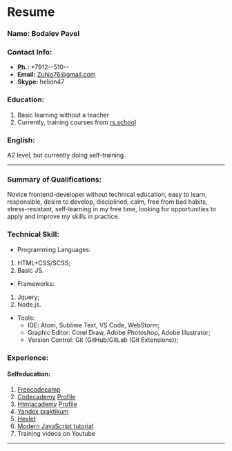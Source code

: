 # Resume

### Name: Bodalev Pavel

### Contact Info:
* **Ph.:** +7912--510--
* **Email:** Zuhio76@gmail.com
* **Skype:** helion47

### Education: 
1. Basic learning without a teacher
2. Currently, training courses from [rs.school](https://rs.school "The Rolling Scopes school")

### English: 
A2 level, but currently doing self-training.

---

### Summary of Qualifications:
Novice frontend-developer without technical education, easy to learn, responsible, desire to develop, disciplined, calm, free from bad habits, stress-resistant, self-learning in my free time, looking for opportunities to apply and improve my skills in practice.

### Technical Skill:
* Programming Languages:
1. HTML+CSS/SCSS;
2. Basic JS.
* Frameworks:
1. Jquery;
2. Node.js.
* Tools:
    - IDE: Atom, Sublime Text, VS Code, WebStorm;
    - Graphic Editor: Corel Draw, Adobe Photoshop, Adobe Illustrator;
    - Version Control: Git (GitHub/GitLab (Git Extensions));

### Experience: 
 #### Selfeducation:
1. [Freecodecamp](https://www.freecodecamp.org/)
2. [Codecademy](https://www.codecademy.com/) [Profile](https://www.codecademy.com/profiles/zuhioSherden4282567802)
3. [Htmlacademy](https://htmlacademy.ru/) [Profile](https://htmlacademy.ru/profile/id1196059)
4. [Yandex praktikum](https://praktikum.yandex.ru/profile/frontend-developer/)
5. [Hexlet](https://ru.hexlet.io/)
6. [Modern JavaScript tutorial](https://learn.javascript.ru/)
7. Training videos on Youtube

--- 

